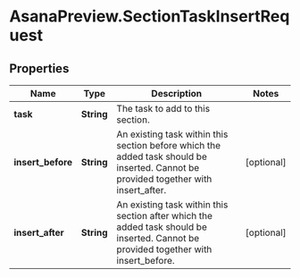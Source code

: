 # AsanaPreview.SectionTaskInsertRequest

## Properties
Name | Type | Description | Notes
------------ | ------------- | ------------- | -------------
**task** | **String** | The task to add to this section. | 
**insert_before** | **String** | An existing task within this section before which the added task should be inserted. Cannot be provided together with insert_after. | [optional] 
**insert_after** | **String** | An existing task within this section after which the added task should be inserted. Cannot be provided together with insert_before. | [optional] 
